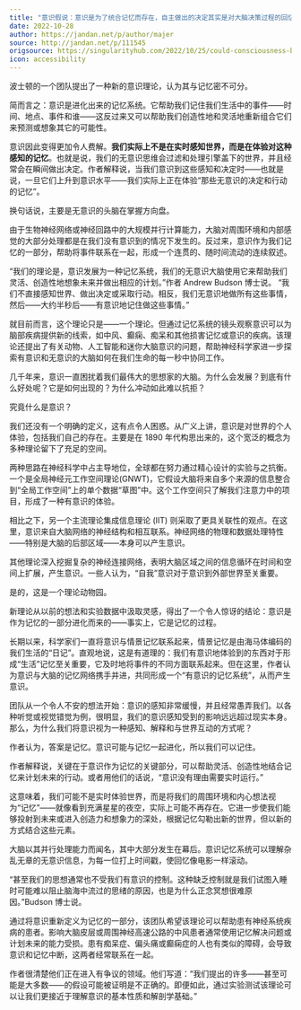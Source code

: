 ```yaml
---
title: "意识假说：意识是为了统合记忆而存在，自主做出的决定其实是对大脑决策过程的回忆"
date: 2022-10-28
author: https://jandan.net/p/author/majer
source: http://jandan.net/p/111545
origsource: https://singularityhub.com/2022/10/25/could-consciousness-be-a-memory-system-new-theory-says-yes/
icon: accessibility
---
```




波士顿的一个团队提出了一种新的意识理论，认为其与记忆密不可分。

简而言之：意识是进化出来的记忆系统。它帮助我们记住我们生活中的事件——时间、地点、事件和谁——这反过来又可以帮助我们创造性地和灵活地重新组合它们来预测或想象其它的可能性。

意识因此变得更加令人费解。**我们实际上不是在实时感知世界，而是在体验对这种感知的记忆**。也就是说，我们的无意识思维会过滤和处理引擎盖下的世界，并且经常会在瞬间做出决定。作者解释说，当我们意识到这些感知和决定时——也就是说，一旦它们上升到意识水平——我们实际上正在体验“那些无意识的决定和行动的记忆”。

换句话说，主要是无意识的头脑在掌握方向盘。

由于生物神经网络或神经回路中的大规模并行计算能力，大脑对周围环境和内部感觉的大部分处理都是在我们没有意识到的情况下发生的。反过来，意识作为我们记忆的一部分，帮助将事件联系在一起，形成一个连贯的、随时间流动的连续叙述。

“我们的理论是，意识发展为一种记忆系统，我们的无意识大脑使用它来帮助我们灵活、创造性地想象未来并做出相应的计划。”作者 Andrew Budson 博士说。 “我们不直接感知世界、做出决定或采取行动。相反，我们无意识地做所有这些事情，然后——大约半秒后——有意识地记住做这些事情。”

就目前而言，这个理论只是——一个理论。但通过记忆系统的镜头观察意识可以为脑部疾病提供新的线索，如中风、癫痫、痴呆和其他损害记忆或意识的疾病。该理论还提出了有关动物、人工智能和迷你大脑意识的问题，帮助神经科学家进一步探索有意识和无意识的大脑如何在我们生命的每一秒中协同工作。

几千年来，意识一直困扰着我们最伟大的思想家的大脑。为什么会发展？到底有什么好处呢？它是如何出现的？为什么冲动如此难以抗拒？

究竟什么是意识？

我们还没有一个明确的定义，这有点令人困惑。从广义上讲，意识是对世界的个人体验，包括我们自己的存在。主要是在 1890 年代构思出来的，这个宽泛的概念为多种理论留下了充足的空间。

两种思路在神经科学中占主导地位，全球都在努力通过精心设计的实验与之抗衡。一个是全局神经元工作空间理论(GNWT)，它假设大脑将来自多个来源的信息整合到“全局工作空间”上的单个数据“草图”中。这个工作空间只了解我们注意力中的项目，形成了一种有意识的体验。

相比之下，另一个主流理论集成信息理论 (IIT) 则采取了更具关联性的观点。在这里，意识来自大脑网络的神经结构和相互联系。神经网络的物理和数据处理特性——特别是大脑的后部区域——本身可以产生意识。

其他理论深入挖掘复杂的神经连接网络，表明大脑区域之间的信息循环在时间和空间上扩展，产生意识。一些人认为，“自我”意识对于意识到外部世界至关重要。

是的，这是一个理论动物园。

新理论从以前的想法和实验数据中汲取灵感，得出了一个令人惊讶的结论：意识是作为记忆的一部分进化而来的——事实上，它是记忆的过程。

长期以来，科学家们一直将意识与情景记忆联系起来，情景记忆是由海马体编码的我们生活的“日记”。直观地说，这是有道理的：我们有意识地体验到的东西对于形成“生活”记忆至关重要，它及时地将事件的不同方面联系起来。但在这里，作者认为意识与大脑的记忆网络携手并进，共同形成一个“有意识的记忆系统”，从而产生意识。

团队从一个令人不安的想法开始：意识的感知非常缓慢，并且经常愚弄我们。以各种听觉或视觉错觉为例，很明显，我们的意识感知受到的影响远远超过现实本身。那么，为什么我们将意识视为一种感知、解释和与世界互动的方式呢？

作者认为，答案是记忆。意识可能与记忆一起进化，所以我们可以记住。

作者解释说，关键在于意识作为记忆的关键部分，可以帮助灵活、创造性地结合记忆来计划未来的行动。或者用他们的话说，“意识没有理由需要实时运行。”

这意味着，我们可能不是实时体验世界，而是将我们的周围环境和内心想法视为“记忆”——就像看到充满星星的夜空，实际上可能不再存在。它进一步使我们能够投射到未来或进入创造力和想象力的深处，根据记忆勾勒出新的世界，但以新的方式结合这些元素。

大脑以其并行处理能力而闻名，其中大部分发生在幕后。意识记忆系统可以理解杂乱无章的无意识信息，为每一位打上时间戳，使回忆像电影一样滚动。

“甚至我们的思想通常也不受我们有意识的控制。这种缺乏控制就是我们试图入睡时可能难以阻止脑海中流过的思绪的原因，也是为什么正念冥想很难原因。”Budson 博士说。

通过将意识重新定义为记忆的一部分，该团队希望该理论可以帮助患有神经系统疾病的患者。影响大脑皮层或周围神经高速公路的中风患者通常使用记忆解决问题或计划未来的能力受损。患有痴呆症、偏头痛或癫痫症的人也有类似的障碍，会导致意识和记忆中断，这两者经常联系在一起。

作者很清楚他们正在进入有争议的领域。他们写道：“我们提出的许多——甚至可能是大多数——的假设可能被证明是不正确的。即便如此，通过实验测试该理论可以让我们更接近于理解意识的基本性质和解剖学基础。”
